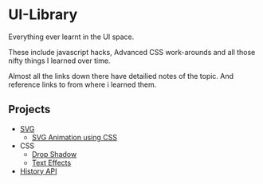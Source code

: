 # UI-Library
Everything ever learnt in the UI space.

These include javascript hacks, Advanced CSS work-arounds and all those nifty things I learned over time.

Almost all the links down there have detailied notes of the topic. And reference links to from where i learned them.

## Projects
* [SVG](./svg)
    * [SVG Animation using CSS](./svg/svg-animation)
* CSS
    * [Drop Shadow](./drop-shadow)
    * [Text Effects](./text-effects/text-effects-demo.html)
* [History API](./history)
